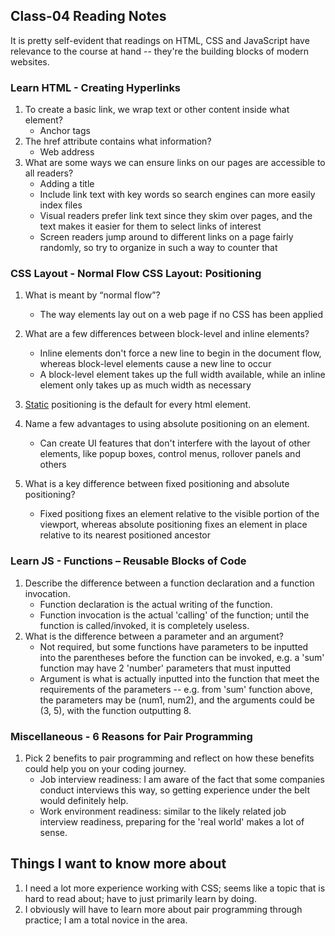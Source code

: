 ## Class-04 Reading Notes  
<p>It is pretty self-evident that readings on HTML, CSS and JavaScript have relevance to the course at hand -- they're the building blocks of modern websites.</p>

### Learn HTML - Creating Hyperlinks

1. To create a basic link, we wrap text or other content inside what element?
    * Anchor tags
2. The href attribute contains what information?
    * Web address
3. What are some ways we can ensure links on our pages are accessible to all readers?
    * Adding a title
    * Include link text with key words so search engines can more easily index files
    * Visual readers prefer link text since they skim over pages, and the text makes it easier for them to select links of interest
    * Screen readers jump around to different links on a page fairly randomly, so try to organize in such a way to counter that


### CSS Layout - Normal Flow CSS Layout: Positioning

1. What is meant by “normal flow”?
    * The way elements lay out on a web page if no CSS has been applied
2. What are a few differences between block-level and inline elements?
    * Inline elements don't force a new line to begin in the document flow, whereas block-level elements cause a new line to occur
    * A block-level element takes up the full width available, while an inline element only takes up as much width as necessary
3. <u>Static</u> positioning is the default for every html element.

4. Name a few advantages to using absolute positioning on an element.
    * Can create UI features that don't interfere with the layout of other elements, like popup boxes, control menus, rollover panels and others
5. What is a key difference between fixed positioning and absolute positioning?
    * Fixed positiong fixes an element relative to the visible portion of the viewport, whereas absolute positioning fixes an element in place relative to its nearest positioned ancestor 


### Learn JS - Functions – Reusable Blocks of Code

1. Describe the difference between a function declaration and a function invocation.
    * Function declaration is the actual writing of the function.
    * Function invocation is the actual 'calling' of the function; until the function is called/invoked, it is completely useless.
2. What is the difference between a parameter and an argument?
    * Not required, but some functions have parameters to be inputted into the parentheses before the function can be invoked, e.g. a 'sum' function may have 2 'number' parameters that must inputted
    * Argument is what is actually inputted into the function that meet the requirements of the parameters -- e.g. from 'sum' function above, the parameters may be (num1, num2), and the arguments could be (3, 5), with the function outputting 8.

### Miscellaneous - 6 Reasons for Pair Programming

1. Pick 2 benefits to pair programming and reflect on how these benefits could help you on your coding journey.
    * Job interview readiness: I am aware of the fact that some companies conduct interviews this way, so getting experience under the belt would definitely help.
    * Work environment readiness: similar to the likely related job interview readiness, preparing for the 'real world' makes a lot of sense.

## Things I want to know more about

1. I need a lot more experience working with CSS; seems like a topic that is hard to read about; have to just primarily learn by doing.
2. I obviously will have to learn more about pair programming through practice; I am a total novice in the area.